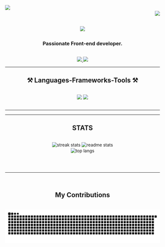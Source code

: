 
<div id="header">
<img src="https://media.giphy.com/media/L1R1tvI9svkIWwpVYr/giphy.gif" width="50%"/>
</div>
<img align="right" src="https://visitor-badge.laobi.icu/badge?page_id=ShatakshiSaha19.ShatakshiSaha19" />

<h1 align="center">
    <img src="https://readme-typing-svg.herokuapp.com/?font=Righteous&size=35&center=true&vCenter=true&width=500&height=70&duration=4000&lines=Hii!+🤗;+I'm+Shatakshi;" />
</h1>

<h3 align="center">Passionate Front-end developer.</h3>

<br/>


<div align="center"> 
  <a href="https://www.linkedin.com/in/shatakshisaha" target="_blank">
    <img src="https://img.shields.io/badge/LinkedIn-0077B5?style=for-the-badge&logo=linkedin&logoColor=white" target="_blank" />
  </a>
  <a href="shatakshishatakshi108.com">
    <img src="https://img.shields.io/badge/Gmail-333333?style=for-the-badge&logo=gmail&logoColor=red" />
  </a>
  
  
</div>

 <hr/>

<h2 align="center">⚒️ Languages-Frameworks-Tools ⚒️</h2>
<br/>
<div align="center">
    <img src="https://skillicons.dev/icons?i=react,bootstrap,vscode,github,tailwind,git" />
    <img src="https://skillicons.dev/icons?i=nodejs,python,javascript,mongodb,cpp" /><br>

</div>

<br/>
<hr/>

<hr/>
<h2 align="center">  STATS  </h2>
<br>
<div align=center>
  <img width=410 src="https://github-readme-streak-stats-salesp07.vercel.app/?user=ShatakshiSaha19&count_private=true&theme=react&hide_border=true" alt="streak stats"/>
  <img width=390 src="https://github-readme-stats.vercel.app/api?username=ShatakshiSaha19&count_private=true&show_icons=true&theme=gotham&rank_icon=github&hide_border=true" alt="readme stats" />
  <br/>
  <img width=390 align="center" src="https://github-readme-stats.vercel.app/api/top-langs/?username=ShatakshiSaha19&hide=HTML&langs_count=8&layout=compact&theme=nord&hide_border=true&size_weight=0.5&count_weight=0.5&exclude_repo=github-readme-stats" alt="top langs" />
</div>

<br/><br/>

<hr/>

<br/>


<div align="center">
  <h2>My Contributions</h2>
  <br>
  <img src="https://raw.githubusercontent.com/ShatakshiSaha19/ShatakshiSaha19/output/snake.svg" alt="Snake animation" />
  
  <br/><br/><br/>
</div>


  
  

